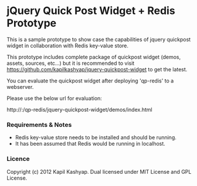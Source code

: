 # jQuery Quick Post Widget + Redis Prototype

This is a sample prototype to show case the capabilities of jquery quickpost widget in collaboration with Redis key-value store.

This prototype includes complete package of quickpost widget (demos, assets, sources, etc...) but it is recommended to visit
https://github.com/kapilkashyap/jquery-quickpost-widget to get the latest.

You can evaluate the quickpost widget after deploying 'qp-redis' to a webserver.

Please use the below url for evaluation: 

http://<hostname>:<port>/qp-redis/jquery-quickpost-widget/demos/index.html


### Requirements & Notes

* Redis key-value store needs to be installed and should be running.
* It has been assumed that Redis would be running in localhost.

### Licence

Copyright (c) 2012 Kapil Kashyap.
Dual licensed under MIT License and GPL License.